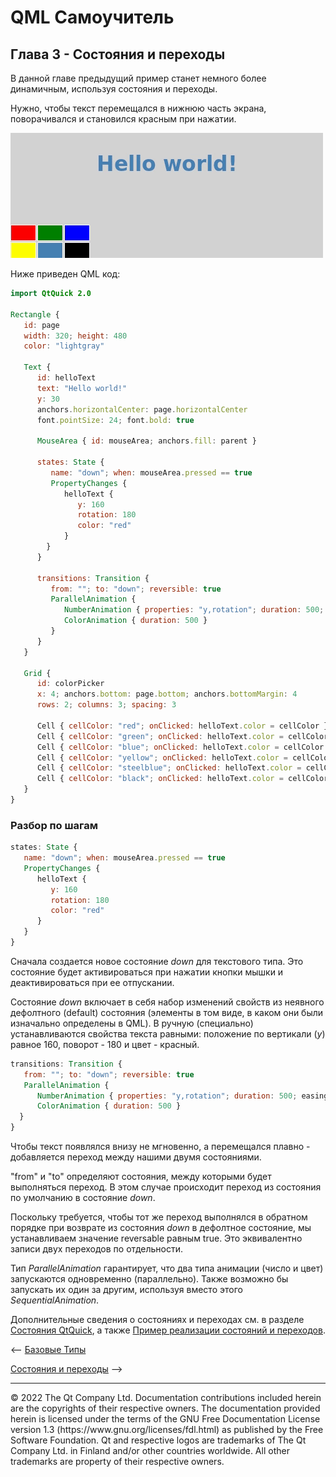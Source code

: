
# QML Самоучитель
## Глава 3 - Состояния и переходы

В данной главе предыдущий пример станет немного более динамичным, используя состояния и переходы.

Нужно, чтобы текст перемещался в нижнюю часть экрана, поворачивался и становился красным при нажатии.

![](https://github.com/SlimRG/QML-Tutorial/blob/main/ezgif-3-4d6fe02895.gif)

Ниже приведен QML код:
```QML
import QtQuick 2.0

Rectangle {
   id: page
   width: 320; height: 480
   color: "lightgray"

   Text {
      id: helloText
      text: "Hello world!"
      y: 30
      anchors.horizontalCenter: page.horizontalCenter
      font.pointSize: 24; font.bold: true

      MouseArea { id: mouseArea; anchors.fill: parent }

      states: State {
         name: "down"; when: mouseArea.pressed == true
         PropertyChanges {
            helloText {
               y: 160
               rotation: 180
               color: "red"
            }
        }
      }  

      transitions: Transition {
         from: ""; to: "down"; reversible: true
         ParallelAnimation {
            NumberAnimation { properties: "y,rotation"; duration: 500; easing.type: Easing.InOutQuad }
            ColorAnimation { duration: 500 }
         }
      }
   }

   Grid {
      id: colorPicker
      x: 4; anchors.bottom: page.bottom; anchors.bottomMargin: 4
      rows: 2; columns: 3; spacing: 3

      Cell { cellColor: "red"; onClicked: helloText.color = cellColor }
      Cell { cellColor: "green"; onClicked: helloText.color = cellColor }
      Cell { cellColor: "blue"; onClicked: helloText.color = cellColor }
      Cell { cellColor: "yellow"; onClicked: helloText.color = cellColor }
      Cell { cellColor: "steelblue"; onClicked: helloText.color = cellColor }
      Cell { cellColor: "black"; onClicked: helloText.color = cellColor }
   }
}
```

### Разбор по шагам

```QML
states: State {
   name: "down"; when: mouseArea.pressed == true
   PropertyChanges {
      helloText {
         y: 160
         rotation: 180
         color: "red"
      }
   }
}
```
Сначала создается новое состояние *down* для текстового типа. Это состояние будет активироваться при нажатии кнопки мышки и деактивироваться при ее отпускании.

Состояние *down* включает в себя набор изменений свойств из неявного дефолтного (default) состояния (элементы в том виде, в каком они были изначально определены в QML). В ручную (специально) устанавливаются свойства текста равными: положение по вертикали (*y*) равное 160, поворот - 180 и цвет - красный.

```QML
transitions: Transition {
   from: ""; to: "down"; reversible: true
   ParallelAnimation {
      NumberAnimation { properties: "y,rotation"; duration: 500; easing.type: Easing.InOutQuad }
      ColorAnimation { duration: 500 }
  }
}
```
Чтобы текст появлялся внизу не мгновенно, а перемещался плавно - добавляется переход между нашими двумя состояниями. 

"from" и "to" определяют состояния, между которыми будет выполняться переход. В этом случае происходит переход из состояния по умолчанию в состояние *down*.

Поскольку требуется, чтобы тот же переход выполнялся в обратном порядке при возврате из состояния *down* в дефолтное состояние, мы устанавливаем значение reversable равным true. Это эквивалентно записи двух переходов по отдельности.

Тип *ParallelAnimation* гарантирует, что два типа анимации (число и цвет) запускаются одновременно (параллельно). Также возможно бы запускать их один за другим, используя вместо этого *SequentialAnimation*.

Дополнительные сведения о состояниях и переходах см. в разделе [Состояния QtQuick](https://doc.qt.io/qt-6/qtquick-statesanimations-states.html), а также [Пример реализации состояний и переходов](https://doc.qt.io/qt-6/qtquick-animation-example.html#states).

<-- [Базовые Типы](https://github.com/SlimRG/QML-Tutorial/edit/main/qml-tutorial1.md "Базовые Типы")  

[Состояния и переходы](https://github.com/SlimRG/QML-Tutorial/blob/main/ "Состояния и переходы") -->

<hr/>
© 2022 The Qt Company Ltd. Documentation contributions included herein are the copyrights of their respective owners. The documentation provided herein is licensed under the terms of the GNU Free Documentation License version 1.3 (https://www.gnu.org/licenses/fdl.html) as published by the Free Software Foundation. Qt and respective logos are trademarks of The Qt Company Ltd. in Finland and/or other countries worldwide. All other trademarks are property of their respective owners.

